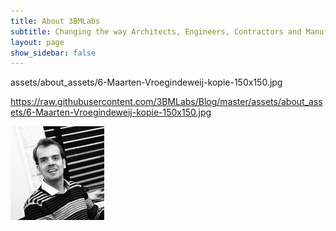 ```yaml
---
title: About 3BMLabs
subtitle: Changing the way Architects, Engineers, Contractors and Manufacturers design and build building
layout: page
show_sidebar: false
---
```

assets/about_assets/6-Maarten-Vroegindeweij-kopie-150x150.jpg

https://raw.githubusercontent.com/3BMLabs/Blog/master/assets/about_assets/6-Maarten-Vroegindeweij-kopie-150x150.jpg

<img src="assets/about_assets/6-Maarten-Vroegindeweij-kopie-150x150.jpg" alt="hi" class="inline"/>
